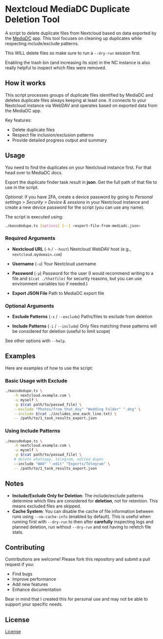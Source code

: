 # Nextcloud MediaDC Duplicate Deletion Tool

A script to delete duplicate files from Nextcloud based on data exported by the [MediaDC](https://github.com/cloud-py-api/mediadc) app. This tool focuses on cleaning up duplicates while respecting include/exclude patterns.


This WILL delete files so make sure to run a `--dry-run` session first.

Enabling the trash bin (and increasing its size) in the NC instance is also really helpful to inspect which files were removed.

## How it works

This script processes groups of duplicate files identified by MediaDC and deletes duplicate files always keeping at least one. It connects to your Nextcloud instance via WebDAV and operates based on exported data from the MediaDC app.

Key features:
- Delete duplicate files
- Respect file inclusion/exclusion patterns
- Provide detailed progress output and summary

## Usage

You need to find the duplicates on your Nextcloud instance first. For that head over to MediaDC docs.

Export the duplicate finder task result in **json**. Get the full path of that file to use in the script.

*Optional*: If you have 2FA, create a device password by going to *Personal settings > Security > Device & sessions* in your Nextcloud instance and create a new device password for the script (you can use any name).

The script is executed using:

```bash
./massdedupe.ts [options] [--] <export-file-from-mediadc.json>
```

### Required Arguments

- **Nextcloud URL** (`-h` / `--host`)
Nextcloud WebDAV host (e.g., `nextcloud.mydomain.com`)

- **Username** (`-u`)
Your Nextcloud username

- **Password** (`-p`)
Password for the user (I would recommend writing to a file and `$(cat ./thatfile)` for security reasons, but you can use environment variables too if needed.)

- **Export JSON File**
Path to MediaDC export file

### Optional Arguments

- **Exclude Patterns** (`-x` / `--exclude`)
Paths/files to exclude from deletion

- **Include Patterns** (`-i` / `--include`)
Only files matching these patterns will be considered for deletion (useful to limit scope)

See other options with `--help`.

## Examples

Here are examples of how to use the script:

### Basic Usage with Exclude
```bash
./massdedupe.ts \
    -h nextcloud.example.com \
    -u myself \
    -p $(cat path/to/passwd_file) \
    --exclude "Photos/from_that_day" "Wedding Folder" ".dng" \
    --include $(cat ./includes_one_each_line.txt) \
    -- /path/to/1_task_results_export.json
```

### Using Include Patterns
```bash
./massdedupe.ts \
    -h nextcloud.example.com \
    -u myself \
    -p $(cat path/to/passwd_file) \
    # delete whatsapp, telegram, edited dupes
    --include "WA0" "-edit" "Exports/Telegram" \
    -- /path/to/1_task_results_export.json
```

## Notes

- **Include/Exclude Only for Deletion**: The include/exclude patterns determine which files are considered for **deletion**, not for retention. This means excluded files are skipped.
- **Cache System**: You can disable the cache of file information between runs using `--no-cache-info` (enabled by default). This is useful when running first with `--dry-run` to then after **carefully** inspecting logs and planned deletion, run without `--dry-run` and not having to refetch file stats.

## Contributing

Contributions are welcome! Please fork this repository and submit a pull request if you:
- Find bugs
- Improve performance
- Add new features
- Enhance documentation

Bear in mind that I created this for personal use and may not be able to support your specific needs.

## License

[License](LICENSE)
